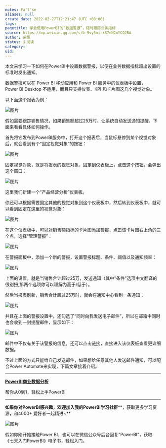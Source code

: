 ```yaml
---
notes: Fa'l'se
aliases: null
create_date: 2022-02-27T12:21:47 (UTC +08:00)
tags: 
pagetitle: 学会使用PowerBI的“数据警报”，随时跟踪业务指标
source: https://mp.weixin.qq.com/s/b-9vy5mirxS7eNCnYCQJBA
author: 采悟
status: 未阅读
category: 
uid: 
---
```


本文来学习一下如何在PowerBI中设置数据警报，以便在业务数据指标超出设置的标准时发出通知。

数据警报可以在 Power BI 移动应用和 Power BI 服务中的仪表板中设置，Power BI Desktop 不适用，而且只支持仪表、KPI 和卡片图这几个视觉对象。

以下面这个报表为例：  

![图片](https://mmbiz.qpic.cn/mmbiz_jpg/aHEbZtANQJPtueAYDpXRn54Ss9oMJmVxKq5MeskstYYegHn93UQKxiaNqKplPHibEJMPUxq3hvlK1I4OY4oHlezQ/640?wx_fmt=jpeg&wxfrom=5&wx_lazy=1&wx_co=1)

假如需要跟踪销售情况，如果销售额超过25万时，让系统自动发送通知提醒，下面来看看具体如何操作。  

首先将它发布到PowerBI服务中，打开这个报表后，当鼠标悬停到某个视觉对象后，就会看到有个“固定视觉对象”的按钮：

![图片](https://mmbiz.qpic.cn/mmbiz_jpg/aHEbZtANQJPtueAYDpXRn54Ss9oMJmVxH8rvjibQV58cxzKGHXwl06UdMhtlQBj4dOIdo7MA2VbwxSIUYo1sLow/640?wx_fmt=jpeg&wxfrom=5&wx_lazy=1&wx_co=1)

固定视觉对象，就是将报表的视觉对象，固定到仪表板上，点击这个按钮，会弹出这个窗口：

![图片](https://mmbiz.qpic.cn/mmbiz_jpg/aHEbZtANQJPtueAYDpXRn54Ss9oMJmVxNaYjELLBlzWKhicv25b8DBicy2H736n361OdPmSESFHZwt6egaYtpb5Q/640?wx_fmt=jpeg&wxfrom=5&wx_lazy=1&wx_co=1)

这里我们新建一个“产品经营分析”仪表板。  

你还可以根据需要固定其他的视觉对象到这个仪表板中，然后转到仪表板中，就可以看到固定在这里的视觉对象：

![图片](https://mmbiz.qpic.cn/mmbiz_jpg/aHEbZtANQJPtueAYDpXRn54Ss9oMJmVxnF98EQ6ia7McCibq4bXC2gFBz5RgS6IvkELxXEZKwbO2dHyUdnOgWnmQ/640?wx_fmt=jpeg&wxfrom=5&wx_lazy=1&wx_co=1)

在这个仪表板中，可以对销售额指标的卡片图添加警报，点击该卡片图右上角的三个点，选择“管理警报”：

![图片](https://mmbiz.qpic.cn/mmbiz_jpg/aHEbZtANQJPtueAYDpXRn54Ss9oMJmVx2ExklZxS0ol8mEWdabS5RMtriaQINmDkzJHK8CztkiaHYboNNLeOnfOA/640?wx_fmt=jpeg&wxfrom=5&wx_lazy=1&wx_co=1)

在警报面板中，添加一个新的警报，设置警报标题、条件、阈值以及通知频率：

![图片](https://mmbiz.qpic.cn/mmbiz_jpg/aHEbZtANQJPtueAYDpXRn54Ss9oMJmVxicmjoQIvjUHLCG0lfgz6M2xqFTPkiacHBT14cI7O6t7uGiaELN4vFSdqQ/640?wx_fmt=jpeg&wxfrom=5&wx_lazy=1&wx_co=1)

上面的设置，就是当销售合计超过25万，发送通知（其中"条件"选项中文翻译的很别扭,那两个选项你可以理解为高于/低于）。  

然后当报表刷新，销售合计超过25万时，就会在通知中心看到一条通知：  

![图片](https://mmbiz.qpic.cn/mmbiz_jpg/aHEbZtANQJPtueAYDpXRn54Ss9oMJmVxNJiadPgeL8UPicBE7jIV2S7t5pX2Z2ljGLQ81pfMtrOuvAZ7Uia2hKvew/640?wx_fmt=jpeg&wxfrom=5&wx_lazy=1&wx_co=1)

并且在上面的警报设置中，还勾选了“同时向我发送电子邮件”，所以在邮箱中同时也会收到一封提醒邮件，显示如下：

![图片](https://mmbiz.qpic.cn/mmbiz_jpg/aHEbZtANQJPtueAYDpXRn54Ss9oMJmVxtoAqicm9FShqpBWChicPf48voS6RfRaylQASmbPqDkUS5QbeCSc3xdvw/640?wx_fmt=jpeg&wxfrom=5&wx_lazy=1&wx_co=1)

邮件中不仅有关于该警报的信息，还可以点击链接，直接进入该仪表板查看更详细数据。  

不过上面的方式只能给自己发送邮件，如果想给任意其他人发送邮件通知，可以配合Power Automate来实现，下篇文章接着介绍。

___

[**PowerBI商业数据分析**](http://mp.weixin.qq.com/s?__biz=MzA4MzQwMjY4MA==&mid=2484074987&idx=1&sn=5cf4ba4b683ee9136bb7a26f6e9bcf01&chksm=8e0c533cb97bda2add48a4576b9c1e230249a5a4160dd93cd677a37ea21d26fc9cc26fc4cb1c&scene=21#wechat_redirect)

帮你从0到1，轻松上手PowerBI

___

**如果你对PowerBI感兴趣，欢迎加入我的PowerBI学习社群****，获取更多学习资源，和4000+ 爱好者一起精进~**  

![图片](https://mmbiz.qpic.cn/mmbiz_png/aHEbZtANQJMFLnwgdbghRHPLicKRaV70mVCZVq8Fhm46rkciaeOrLFJCv5f1omJxF8256YogHflkicEDM29aUMtaA/640?wx_fmt=png&wxfrom=5&wx_lazy=1&wx_co=1)

假如你刚开始接触Power BI，也可以在微信公众号后台回复"PowerBI"，获取《七天入门PowerBI》电子书，轻松入门。
